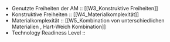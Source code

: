 - Genutzte Freiheiten der AM :: [[W3_Konstruktive Freiheiten]]
- Konstruktive Freiheiten :: [[W4_Materialkomplexität]]
- Materialkomplexität :: [[W5_Kombination von unterschiedlichen Materialien , Hart-Weich Kombination]]
- Technology Readiness Level ::
